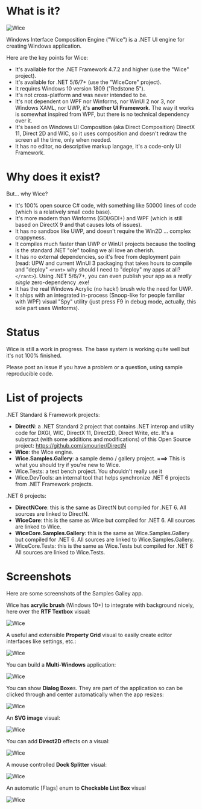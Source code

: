 ﻿# What is it?

![Wice](Assets/wice_color.svg)

Windows Interface Composition Engine ("Wice") is a .NET UI engine for creating Windows application.

Here are the key points for Wice:

* It's available for the .NET Framework 4.7.2 and higher (use the "Wice" project).
* It's available for .NET 5/6/7+ (use the "WiceCore" project).
* It requires Windows 10 version 1809 ("Redstone 5").
* It's not cross-platform and was never intended to be.
* It's not dependent on WPF nor Winforms, nor WinUI 2 nor 3, nor Windows XAML, nor UWP, it's **another UI Framework**. The way it works is somewhat inspired from WPF, but there is no technical dependency over it.
* It's based on Windows UI Composition (aka Direct Composition) DirectX 11, Direct 2D and WIC, so it uses composition and doesn't redraw the screen all the time, only when needed.
* It has no editor, no descriptive markup langage, it's a code-only UI Framework.

# Why does it exist?
But... why Wice?

* It's 100% open source C# code, with something like 50000 lines of code (which is a relatively small code base).
* It's more modern than Winforms (GDI/GDI+) and WPF (which is still based on DirectX 9 and that causes lots of issues).
* It has no sandbox like UWP, and doesn't require the Win2D ... complex crappyness.
* It compiles much faster than UWP or WinUI projects because the tooling is the standard .NET "ole" tooling we all love an cherish.
* It has no external dependencies, so it's free from deployment pain (read: UPW and current WinUI 3 packaging that takes hours to compile and "deploy" `<rant>` why should I need to "deploy" my apps at all?`</rant>`). Using .NET 5/6/7+, you can even publish your app as a *really single* zero-dependency .exe!
* It has the real Windows Acrylic (no hack!) brush w/o the need for UWP.
* It ships with an integrated in-process (Snoop-like for people familiar with WPF) visual "Spy" utility (just press F9 in debug mode, actually, this sole part uses Winforms).

# Status
Wice is still a work in progress. The base system is working quite well but it's not 100% finished.

Please post an issue if you have a problem or a question, using sample reproducible code.

# List of projects
.NET Standard & Framework projects:
* **DirectN**: a .NET Standard 2 project that contains .NET interop and utility code for DXGI, WIC, DirectX 11, Direct2D, Direct Write, etc. It's a substract (with some additions and modifications) of this Open Source project: https://github.com/smourier/DirectN
* **Wice**: the Wice engine.
* **Wice.Samples.Gallery**: a sample demo / gallery project. **===>** This is what you should try if you're new to Wice.
* Wice.Tests: a test bench project. You shouldn't really use it
* Wice.DevTools: an internal tool that helps synchronize .NET 6 projects from .NET Framework projects.

.NET 6 projects:
* **DirectNCore**: this is the same as DirectN but compiled for .NET 6. All sources are linked to DirectN.
* **WiceCore**: this is the same as Wice but compiled for .NET 6. All sources are linked to Wice.
* **WiceCore.Samples.Gallery**: this is the same as Wice.Samples.Gallery but compiled for .NET 6. All sources are linked to Wice.Samples.Gallery.
* WiceCore.Tests: this is the same as Wice.Tests but compiled for .NET 6 All sources are linked to Wice.Tests. 

# Screenshots

Here are some screenshots of the Samples Galley app.

Wice has **acrylic brush** (Windows 10+) to integrate with background nicely, here over the **RTF Textbox** visual:

![Wice](Assets/wice_acrylic_brush.jpg)

A useful and extensible **Property Grid** visual to easily create editor interfaces like settings, etc.:

![Wice](Assets/wice_property_grid.jpg)

You can build a **Multi-Windows** application:

![Wice](Assets/wice_secondary_windows.jpg)

You can show **Dialog Boxe**s. They are part of the application so can be clicked through and center automatically when the app resizes:

![Wice](Assets/wice_dialog_box.jpg)

An **SVG image** visual:

![Wice](Assets/wice_svg_image.jpg)

You can add **Direct2D** effects on a visual:

![Wice](Assets/wice_direct2d_effects.jpg)

A mouse controlled **Dock Splitter** visual:

![Wice](Assets/wice_dock_splitter.jpg)

An automatic [Flags] enum to **Checkable List Box** visual

![Wice](Assets/wice_flags_enum_listbox.jpg)

